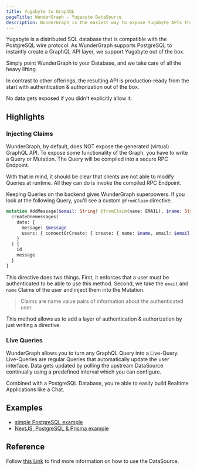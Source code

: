 ```yaml
---
title: Yugabyte to GraphQL
pageTitle: WunderGraph - Yugabyte DataSource
description: WunderGraph is the easiest way to expose Yugabyte APIs through GraphQL.
---
```


Yugabyte is a distributed SQL database that is compatible with the PostgreSQL wire protocol.
As WunderGraph supports PostgreSQL to instantly create a GraphQL API layer,
we support Yugabyte out of the box.

Simply point WunderGraph to your Database, and we take care of all the heavy lifting.

In contrast to other offerings, the resulting API is production-ready from the start with authentication & authorization out of the box.

No data gets exposed if you didn't explicitly allow it.

## Highlights

### Injecting Claims

WunderGraph, by default, does NOT expose the generated (virtual) GraphQL API.
To expose some functionality of the Graph, you have to write a Query or Mutation.
The Query will be compiled into a secure RPC Endpoint.

With that in mind, it should be clear that clients are not able to modify Queries at runtime.
All they can do is invoke the compiled RPC Endpoint.

Keeping Queries on the backend gives WunderGraph superpowers.
If you look at the following Query, you'll see a custom `@fromClaim` directive.

```graphql
mutation AddMessage($email: String! @fromClaim(name: EMAIL), $name: String! @fromClaim(name: NAME), $message: String!) {
  createOnemessages(
    data: {
      message: $message
      users: { connectOrCreate: { create: { name: $name, email: $email }, where: { email: $email } } }
    }
  ) {
    id
    message
  }
}
```

This directive does two things.
First, it enforces that a user must be authenticated to be able to use this method.
Second, we take the `email` and `name` Claims of the user and inject them into the Mutation.

> Claims are name value pairs of information about the authenticated user.

This method allows us to add a layer of authentication & authorization by just writing a directive.

### Live Queries

WunderGraph allows you to turn any GraphQL Query into a Live-Query.
Live-Queries are regular Queries that automatically update the user interface.
Data gets updated by polling the upstream DataSource continually using a predefined interval which you can configure.

Combined with a PostgreSQL Database, you're able to easily build Realtime Applications like a Chat.

## Examples

- [simple PostgreSQL example](/docs/examples/postgresql)
- [NextJS, PostgreSQL & Prisma example](/docs/examples/nextjs-postgresql-prisma)

## Reference

Follow [this Link](/docs/wundergraph-config-ts-reference/configure-postgresql-data-source) to find more information on how to use the DataSource.
